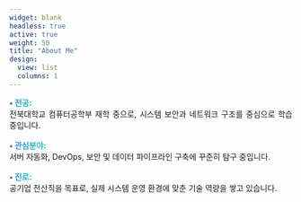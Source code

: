 ```yaml
---
widget: blank
headless: true
active: true
weight: 50
title: "About Me"
design:
  view: list
  columns: 1
---
```


<ul style="list-style:none; padding:0; margin:0;">
  <li style="margin-bottom:1rem; text-align:justify;">
    <strong style="background:linear-gradient(90deg,#3A86FF,#06D6A0); -webkit-background-clip:text; -webkit-text-fill-color:transparent; font-weight:800;">▪️ 전공:</strong><br>
    전북대학교 컴퓨터공학부 재학 중으로, 시스템 보안과 네트워크 구조를 중심으로 학습 중입니다.
  </li>
  <li style="margin-bottom:1rem; text-align:justify;">
    <strong style="background:linear-gradient(90deg,#3A86FF,#06D6A0); -webkit-background-clip:text; -webkit-text-fill-color:transparent; font-weight:800;">▪️ 관심분야:</strong><br>
    서버 자동화, DevOps, 보안 및 데이터 파이프라인 구축에 꾸준히 탐구 중입니다.
  </li>
  <li style="margin-bottom:1rem; text-align:justify;">
    <strong style="background:linear-gradient(90deg,#3A86FF,#06D6A0); -webkit-background-clip:text; -webkit-text-fill-color:transparent; font-weight:800;">▪️ 진로:</strong><br>
    공기업 전산직을 목표로, 실제 시스템 운영 환경에 맞춘 기술 역량을 쌓고 있습니다.
  </li>
</ul>